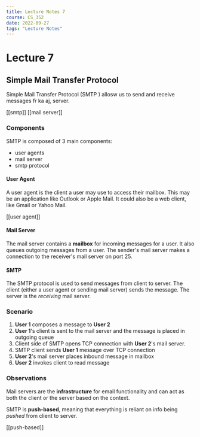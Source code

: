 ```yaml
---
title: Lecture Notes 7
course: CS_352
date: 2022-09-27
tags: "Lecture Notes"
---
```


# Lecture 7
## Simple Mail Transfer Protocol
Simple Mail Transfer Protocol (SMTP ) allosw us to send and receive messages fr ka aj, server.

[[smtp]]
[[mail server]]

### Components
SMTP is composed of 3 main components:
- user agents
- mail server
- smtp protocol

#### User Agent
A user agent is the client a user may use to access their mailbox. This may be an application like Outlook or Apple Mail. It could also be a web client, like Gmail or Yahoo Mail.

[[user agent]]

#### Mail Server
The mail server contains a **mailbox** for incoming messages for a user. It also queues outgoing messages from a user. The sender's mail server makes a connection to the receiver's mail server on port 25.

#### SMTP
The SMTP protocol is used to send messages from client to server. The client (either a user agent or sending mail server) sends the message. The server is the *receiving* mail server.

### Scenario
1. **User 1** composes a message to **User 2**
2. **User 1**'s client is sent to the mail server and the message is placed in outgoing queue
3. Client side of SMTP opens TCP connection with **User 2**'s mail server.
4. SMTP client sends **User 1** message over TCP connection
5. **User 2**'s mail server places inbound message in mailbox
6. **User 2** invokes client to read message

### Observations
Mail servers are the **infrastructure** for email functionality and can act as both the client or the server based on the context.

SMTP is **push-based**, meaning that everything is reliant on info being *pushed* from client to server.

[[push-based]]
